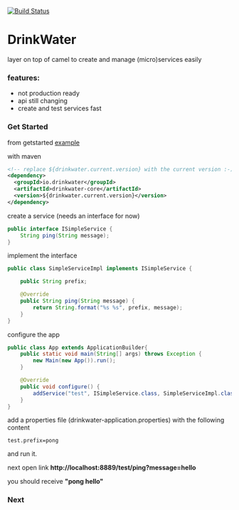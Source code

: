 [![Build Status](https://travis-ci.org/drinkwater-io/drinkwater-java.svg?branch=master)](https://travis-ci.org/drinkwater-io/drinkwater-java)

# DrinkWater 

layer on top of camel to create and manage (micro)services easily

### features:

- not production ready
- api still changing
- create and test services fast


### Get Started

from getstarted [example](https://github.com/drinkwater-io/drinkwater-java/tree/master/examples)
     
with maven

```xml
<!-- replace ${drinkwater.current.version} with the current version :-) -->
<dependency>
  <groupId>io.drinkwater</groupId>
  <artifactId>drinkwater-core</artifactId>
  <version>${drinkwater.current.version}</version>
</dependency>

```

create a service (needs an interface for now)

```java
public interface ISimpleService {
    String ping(String message);
}
```

implement the interface

```java
public class SimpleServiceImpl implements ISimpleService {

    public String prefix;

    @Override
    public String ping(String message) {
        return String.format("%s %s", prefix, message);
    }
}
```

configure the app

```java
public class App extends ApplicationBuilder{
    public static void main(String[] args) throws Exception {
        new Main(new App()).run();
    }

    @Override
    public void configure() {
        addService("test", ISimpleService.class, SimpleServiceImpl.class).asRest();
    }
}
```

add a properties file (drinkwater-application.properties) with the following content

```
test.prefix=pong
```

and run it.

next open link **http://localhost:8889/test/ping?message=hello**

you should receive **"pong hello"**



### Next





